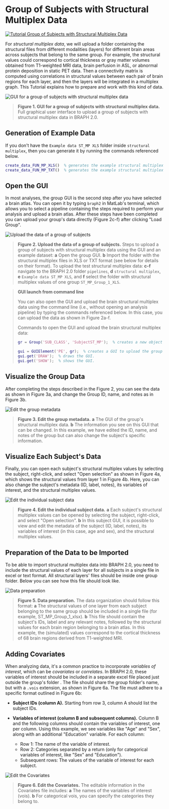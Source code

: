 # Group of Subjects with Structural Multiplex Data

[![Tutorial Group of Subjects with Structural Multiplex Data](https://img.shields.io/badge/PDF-Download-red?style=flat-square&logo=adobe-acrobat-reader)](tut_gr_st.pdf)

For *structural multiplex data*, we will upload a folder containing the structural files from different modalities (layers) for different brain areas across subjects that belong to the same group. For example, the structural values could correspond to cortical thickness or gray matter volumes obtained from T1-weighted MRI data, brain perfusion in ASL, or abnormal protein deposition in static PET data. Then a connectivity matrix is computed using correlations in structural values between each pair of brain regions for each layer, and then the layers will be integrated in a multiplex graph. This Tutorial explains how to prepare and work with this kind of data.

![GUI for a group of subjects with structural multiplex data](fig01.jpg)
> 
> **Figure 1. GUI for a group of subjects with structural multiplex data.**
> Full graphical user interface to upload a group of subjects with structural multiplex data in BRAPH 2.0.

## Generation of Example Data

If you don't have the `Example data ST_MP XLS` folder inside `structural multiplex`, then you can generate it by running the commands referenced below.

```matlab
create_data_FUN_MP_XLS()  % generates the example structural multiplex XLS data folder.
create_data_FUN_MP_TXT()  % generates the example structural multiplex TXT data folder.
```

## Open the GUI

In most analyses, the group GUI is the second step after you have selected a brain atlas. You can open it by typing `braph2` in MatLab's terminal, which allows you to select a pipeline containing the steps required to perform your analysis and upload a brain atlas. After these steps have been completed you can upload your group's data directly (Figure 2c-f) after clicking "Load Group". 

![Upload the data of a group of subjects](fig02.jpg)
> 
> **Figure 2. Upload the data of a group of subjects.**
> Steps to upload a group of subjects with structural multiplex data using the GUI and an example dataset:
> **a** Open the group GUI.
> **b** Import the folder with the structural multiplex files in XLS or TXT format (see below for details on their format).
>	To upload the test structural multiplex data:
> **c-f** navigate to the BRAPH 2.0 folder `pipelines`, **d** `structural multiplex`, **e** `Example data ST_MP XLS`, and **f** select the folder with structural multiplex values of one group `ST_MP_Group_1_XLS`.

> **GUI launch from command line**
>
> You can also open the GUI and upload the brain structural multiplex data using the command line (i.e., without opening an analysis pipeline) by typing the commands referenced below. In this case, you can upload the data as shown in Figure 2a-f.
>
> Commands to open the GUI and upload the brain structural multiplex data:
> 
> ```matlab
> gr = Group('SUB_CLASS', 'SubjectST_MP');  % creates a new object Group to use structural multiplex values for assessing connectivity i.e., SubjectST_MP.
> 
> gui = GUIElement('PE', gr);  % creates a GUI to upload the group data.
> gui.get('DRAW');  % draws the GUI.
> gui.get('SHOW');  % shows the GUI.
> ```

## Visualize the Group Data

After completing the steps described in the Figure 2, you can see the data as shown in Figure 3a, and change the Group ID, name, and notes as in Figure 3b.

![Edit the group metadata](fig03.jpg)
> 
> **Figure 3. Edit the group metadata.** 
> **a** The GUI of the group's structural multiplex data.
> **b** The information you see on this GUI that can be changed. In this example, we have edited the ID, name, and notes of the group but can also change the subject's specific information.

## Visualize Each Subject's Data

Finally, you can open each subject's structural multiplex values by selecting the subject, right-click, and select "Open selection" as shown in Figure 4a, which shows the structural values from layer 1 in Figure 4b. Here, you can also change the subject's metadata (ID, label, notes), its variables of interest, and the structural multiplex values.

![Edit the individual subject data](fig04.jpg)
> 
> **Figure 4. Edit the individual subject data.** 
> **a** Each subject's structural multiplex values can be opened by selecting the subject,  right-click, and select "Open selection".
> **b** In this subject GUI, it is possible to view and edit the metadata of the subject (ID, label, notes), its variables of interest (in this case, age and sex), and the structural multiplex values. 

## Preparation of the Data to be Imported

To be able to import structural multiplex data into BRAPH 2.0, you need to include the structural values of each layer for all subjects in a single file in excel or text format. All structural layers' files should be inside one group folder. Below you can see how this file should look like.

![Data preparation](fig05.jpg)
>
> **Figure 5. Data preparation.**
> The data organization should follow this format:
> **a** The structural values of one layer from each subject belonging to the same group should be included in a single file (for example, ST_MP_Group_1_xlsx). 
> **b** This file should contain the subject's IDs, label and any relevant notes, followed by the structural values for each brain region belonging to a brain atlas. In this example, the (simulated) values correspond to the cortical thickness of 68 brain regions derived from T1-weighted MRI.
 
## Adding Covariates

When analyzing data, it's a common practice to incorporate *variables of interest*, which can be *covariates* or *correlates*. In BRAPH 2.0, these variables of interest should be included in a separate excel file placed just outside the group's folder . The file should share the group folder's name, but with a `.vois` extension, as shown in Figure 6a. The file must adhere to a specific format outlined in Figure 6b:

- **Subject IDs (column A).** Starting from row 3, column A should list the subject IDs.
  
- **Variables of interest (column B and subsequent columns).** Column B and the following columns should contain the variables of interest, one per column. Using this example, we see variables like "Age" and "Sex", along with an additional "Education" variable. For each column:
  - Row 1: The name of the variable of interest.
  - Row 2: Categories separated by a return (only for categorical variables of interest, like "Sex" and "Education").
  - Subsequent rows: The values of the variable of interest for each subject.

![Edit the Covariates](fig06.jpg)
>
> **Figure 6. Edit the Covariates.**
> The editable information in the Covariates file includes:
> **a** The names of the variables of interest (vois).
> **b** For categorical vois, you can specify the categories they belong to.

